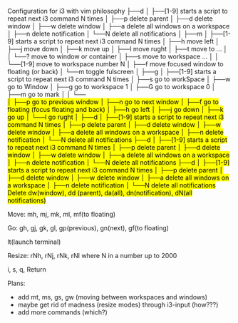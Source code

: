Configuration for i3 with vim philosophy
├──d
│  ├──[1-9]     starts a script to repeat next i3 command N times
│  ├──p         delete parent
│  ├──d         delete window
│  ├──w         delete window
│  ├──a         delete all windows on a workspace
│  ├──n         delete notification
│  └──N         delete all notifications
│
├──m
│  ├──[1-9]     starts a script to repeat next i3 command N times
│  ├──h         move left
│  ├──j         move down
│  ├──k         move up
│  ├──l         move rught
│  ├──t         move to ...
│  │  └──?      move to window or container
│  ├──s         move to workspace ...
│  │  └──[1-9]  move to workspace number N
│  ├──f         move focused window to floating (or back)
│  └──m         toggle fulscreen
│
├──g
│  ├──[1-9]     starts a script to repeat next i3 command N times
│  ├──s         go to workSpace
│  ├──w         go to Window
│  ├──g         go to workspace 1
│  ├──G         go to workspace 0
│  ├──m         go to mark
│  │  └──<mark>      
│  ├──p         go to previous window 
│  ├──n         go to next window 
│  ├──f         go to floating (focus floating and back)
│  ├──h         go left
│  ├──j         go down
│  ├──k         go up
│  └──l         go rught
│
├──d
│  ├──[1-9]     starts a script to repeat next i3 command N times
│  ├──p         delete parent
│  ├──d         delete window
│  ├──w         delete window
│  ├──a         delete all windows on a workspace
│  ├──n         delete notification
│  └──N         delete all notifications
├──d
│  ├──[1-9]     starts a script to repeat next i3 command N times
│  ├──p         delete parent
│  ├──d         delete window
│  ├──w         delete window
│  ├──a         delete all windows on a workspace
│  ├──n         delete notification
│  └──N         delete all notifications
├──d
│  ├──[1-9]     starts a script to repeat next i3 command N times
│  ├──p         delete parent
│  ├──d         delete window
│  ├──w         delete window
│  ├──a         delete all windows on a workspace
│  ├──n         delete notification
│  └──N         delete all notifications
  Delete 
  dw(window), dd (parent), da(all), dn(notification), dN(all notifications)
  
  Move:
  mh, mj, mk, ml, mf(to floating)
  
  Go:
  gh, gj, gk, gl, gp(previous), gn(next), gf(to floating)
  
  lt(launch terminal)
  
  Resize:
  rNh, rNj, rNk, rNl where N in a number up to 2000
 
i, s, q, Return

Plans:
 - add mt, ms, gs, gw (moving between workspaces and windows)
 - maybe get rid of madness (resize modes) through i3-input (how???)
 - add more commands (which?)
